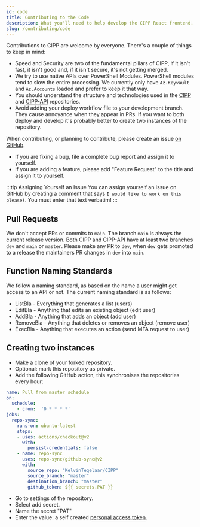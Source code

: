 ```yaml
---
id: code
title: Contributing to the Code
description: What you'll need to help develop the CIPP React frontend.
slug: /contributing/code
---
```


Contributions to CIPP are welcome by everyone. There's a couple of things to keep in mind:

* Speed and Security are two of the fundamental pillars of CIPP, if it isn't fast, it isn't good and, if it isn't secure, it's not getting merged.
* We try to use native APIs over PowerShell Modules. PowerShell modules tend to slow the entire processing. We currently only have `Az.Keyvault` and `Az.Accounts` loaded and prefer to keep it that way.
* You should understand the structure and technologies used in the [CIPP](../CIPP/structure/) and [CIPP-API](../CIPP-API/structure/) repositories.
* Avoid adding your deploy workflow file to your development branch. They cause annoyance when they appear in PRs. If you want to both deploy and develop it's probably better to create two instances of the repository.

When contributing, or planning to contribute, please create an issue [on GitHub](https://github.com/KelvinTegelaar/CIPP/issues).

* If you are fixing a bug, file a complete bug report and assign it to yourself.
* If you are adding a feature, please add "Feature Request" to the title and assign it to yourself.

<!-- vale Microsoft.FirstPerson off -->
:::tip Assigning Yourself an Issue
You can assign yourself an issue on GitHub by creating a comment that says `I would like to work on this please!`. You must enter that text verbatim!
:::
<!-- vale Microsoft.FirstPerson on -->

## Pull Requests

We don't accept PRs or commits to `main`. The branch `main` is always the current release version. Both CIPP and CIPP-API have at least two branches `dev` and `main` or `master`. Please make any PR to `dev`, when `dev` gets promoted to a release the maintainers PR changes in `dev` into `main`.

## Function Naming Standards

We follow a naming standard, as based on the name a user might get access to an API or not. The current naming standard is as follows:

* ListBla - Everything that generates a list (users)
* EditBla - Anything that edits an existing object (edit user)
* AddBla - Anything that adds an object (add user)
* RemoveBla - Anything that deletes or removes an object (remove user)
* ExecBla - Anything that executes an action (send MFA request to user)

## Creating two instances

* Make a clone of your forked repository.
* Optional: mark this repository as private.
* Add the following GitHub action, this synchronises the repositories every hour:

```yaml
name: Pull from master schedule
on:
  schedule:
    - cron:  '0 * * * *'
jobs:
  repo-sync:
    runs-on: ubuntu-latest
    steps:
    - uses: actions/checkout@v2
      with:
        persist-credentials: false
    - name: repo-sync
      uses: repo-sync/github-sync@v2
      with:
        source_repo: "KelvinTegelaar/CIPP"
        source_branch: "master"
        destination_branch: "master"
        github_token: ${{ secrets.PAT }}
```

* Go to settings of the repository.
* Select add secret.
* Name the secret "PAT"
* Enter the value: a self created [personal access token](https://github.com/settings/tokens).
